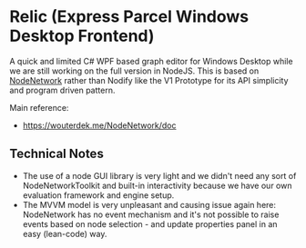 # Relic (Express Parcel Windows Desktop Frontend)

A quick and limited C# WPF based graph editor for Windows Desktop while we are still working on the full version in NodeJS. This is based on [NodeNetwork](https://www.nuget.org/packages/NodeNetwork/) rather than Nodify like the V1 Prototype for its API simplicity and program driven pattern.

Main reference:

* https://wouterdek.me/NodeNetwork/doc

## Technical Notes

* The use of a node GUI library is very light and we didn't need any sort of NodeNetworkToolkit and built-in interactivity because we have our own evaluation framework and engine setup.
* The MVVM model is very unpleasant and causing issue again here: NodeNetwork has no event mechanism and it's not possible to raise events based on node selection - and update properties panel in an easy (lean-code) way.